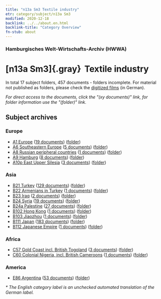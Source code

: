 ```yaml
---
title: "n13a Sm3 Textile industry"
etr: category/subject/n13a Sm3
modified: 2020-12-18
backlink: ../../about.en.html
backlink-title: "Category Overview"
fn-stub: about
---
```


### Hamburgisches Welt-Wirtschafts-Archiv (HWWA)
# [n13a Sm3]{.gray}&#8201; Textile industry&#160; 





In total 17 subject folders, 457 documents - folders incomplete.
For material not published as folders, please check the [digitized films](/film/h1_sh) (in German).

_For direct access to the documents, click the "(xy documents)" link, for folder information use the "(folder)" link._

## Subject archives



### Europe

- [A1 Europe](../../../geo/about.en.html#A1) (<a href="https://dfg-viewer.de/show/?tx_dlf[id]=https://pm20.zbw.eu/mets/sh/1408xx/140892/1451xx/145119/public.mets.en.xml" target="_blank">19 documents</a>) ([folder](http://purl.org/pressemappe20/folder/sh/140892,145119))
- [A6 Southeastern Europe](../../../geo/about.en.html#A6) (<a href="https://dfg-viewer.de/show/?tx_dlf[id]=https://pm20.zbw.eu/mets/sh/1409xx/140900/1451xx/145119/public.mets.en.xml" target="_blank">5 documents</a>) ([folder](http://purl.org/pressemappe20/folder/sh/140900,145119))
- [A8 Russian peripheral countries](../../../geo/about.en.html#A8) (<a href="https://dfg-viewer.de/show/?tx_dlf[id]=https://pm20.zbw.eu/mets/sh/1409xx/140904/1451xx/145119/public.mets.en.xml" target="_blank">1 documents</a>) ([folder](http://purl.org/pressemappe20/folder/sh/140904,145119))
- [A9 Hamburg](../../../geo/about.en.html#A9) (<a href="https://dfg-viewer.de/show/?tx_dlf[id]=https://pm20.zbw.eu/mets/sh/1409xx/140905/1451xx/145119/public.mets.en.xml" target="_blank">8 documents</a>) ([folder](http://purl.org/pressemappe20/folder/sh/140905,145119))
- [A10p East Upper Silesia](../../../geo/about.en.html#A10p) (<a href="https://dfg-viewer.de/show/?tx_dlf[id]=https://pm20.zbw.eu/mets/sh/1409xx/140951/1451xx/145119/public.mets.en.xml" target="_blank">3 documents</a>) ([folder](http://purl.org/pressemappe20/folder/sh/140951,145119))

### Asia

- [B21 Turkey](../../../geo/about.en.html#B21) (<a href="https://dfg-viewer.de/show/?tx_dlf[id]=https://pm20.zbw.eu/mets/sh/1411xx/141111/1451xx/145119/public.mets.en.xml" target="_blank">129 documents</a>) ([folder](http://purl.org/pressemappe20/folder/sh/141111,145119))
- [B22 Armenians in Turkey](../../../geo/about.en.html#B22) (<a href="https://dfg-viewer.de/show/?tx_dlf[id]=https://pm20.zbw.eu/mets/sh/1411xx/141112/1451xx/145119/public.mets.en.xml" target="_blank">1 documents</a>) ([folder](http://purl.org/pressemappe20/folder/sh/141112,145119))
- [B23 Iraq](../../../geo/about.en.html#B23) (<a href="https://dfg-viewer.de/show/?tx_dlf[id]=https://pm20.zbw.eu/mets/sh/1411xx/141113/1451xx/145119/public.mets.en.xml" target="_blank">2 documents</a>) ([folder](http://purl.org/pressemappe20/folder/sh/141113,145119))
- [B24 Syria](../../../geo/about.en.html#B24) (<a href="https://dfg-viewer.de/show/?tx_dlf[id]=https://pm20.zbw.eu/mets/sh/1411xx/141114/1451xx/145119/public.mets.en.xml" target="_blank">19 documents</a>) ([folder](http://purl.org/pressemappe20/folder/sh/141114,145119))
- [B24a Palestine](../../../geo/about.en.html#B24a) (<a href="https://dfg-viewer.de/show/?tx_dlf[id]=https://pm20.zbw.eu/mets/sh/1411xx/141115/1451xx/145119/public.mets.en.xml" target="_blank">27 documents</a>) ([folder](http://purl.org/pressemappe20/folder/sh/141115,145119))
- [B102 Hong Kong](../../../geo/about.en.html#B102) (<a href="https://dfg-viewer.de/show/?tx_dlf[id]=https://pm20.zbw.eu/mets/sh/1412xx/141268/1451xx/145119/public.mets.en.xml" target="_blank">1 documents</a>) ([folder](http://purl.org/pressemappe20/folder/sh/141268,145119))
- [B103 Jiaozhou](../../../geo/about.en.html#B103) (<a href="https://dfg-viewer.de/show/?tx_dlf[id]=https://pm20.zbw.eu/mets/sh/1261xx/126163/1451xx/145119/public.mets.en.xml" target="_blank">1 documents</a>) ([folder](http://purl.org/pressemappe20/folder/sh/126163,145119))
- [B111 Japan](../../../geo/about.en.html#B111) (<a href="https://dfg-viewer.de/show/?tx_dlf[id]=https://pm20.zbw.eu/mets/sh/1412xx/141272/1451xx/145119/public.mets.en.xml" target="_blank">183 documents</a>) ([folder](http://purl.org/pressemappe20/folder/sh/141272,145119))
- [B112 Japanese Empire](../../../geo/about.en.html#B112) (<a href="https://dfg-viewer.de/show/?tx_dlf[id]=https://pm20.zbw.eu/mets/sh/1412xx/141273/1451xx/145119/public.mets.en.xml" target="_blank">1 documents</a>) ([folder](http://purl.org/pressemappe20/folder/sh/141273,145119))

### Africa

- [C57 Gold Coast incl. British Togoland](../../../geo/about.en.html#C57) (<a href="https://dfg-viewer.de/show/?tx_dlf[id]=https://pm20.zbw.eu/mets/sh/1414xx/141406/1451xx/145119/public.mets.en.xml" target="_blank">3 documents</a>) ([folder](http://purl.org/pressemappe20/folder/sh/141406,145119))
- [C60 Colonial Nigeria, incl. British Cameroons](../../../geo/about.en.html#C60) (<a href="https://dfg-viewer.de/show/?tx_dlf[id]=https://pm20.zbw.eu/mets/sh/1414xx/141409/1451xx/145119/public.mets.en.xml" target="_blank">1 documents</a>) ([folder](http://purl.org/pressemappe20/folder/sh/141409,145119))

### America

- [E86 Argentina](../../../geo/about.en.html#E86) (<a href="https://dfg-viewer.de/show/?tx_dlf[id]=https://pm20.zbw.eu/mets/sh/1416xx/141692/1451xx/145119/public.mets.en.xml" target="_blank">53 documents</a>) ([folder](http://purl.org/pressemappe20/folder/sh/141692,145119))


_* The English category label is an unchecked automated translation of the German label._

